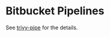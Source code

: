# Bitbucket Pipelines

See [trivy-pipe][trivy-pipe] for the details.

[trivy-pipe]: https://github.com/aquasecurity/trivy-pipe
